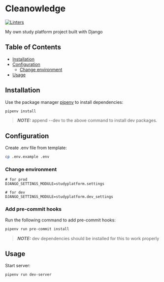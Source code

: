 # Cleanowledge

[![Linters](https://github.com/baclrary/cleanowledge/actions/workflows/linters.yml/badge.svg)](https://github.com/baclrary/cleanowledge/actions/workflows/linters.yml)

My own study platform project built with Django

## Table of Contents
- [Installation](#installation)
- [Configuration](#configuration)
  * [Change environment](#change-environment)
- [Usage](#usage)

## Installation

Use the package manager [pipenv](https://pipenv.pypa.io/en/stable/) to install dependencies:
```bash
pipenv install
```
> **_NOTE:_** append --dev to the above command to install dev packages.

## Configuration

Create .env file from template:
```bash
cp .env.example .env
```

### Change environment

```
# for prod
DJANGO_SETTINGS_MODULE=studyplatform.settings

# for dev
DJANGO_SETTINGS_MODULE=studyplatform.dev_settings
```

### Add pre-commit hooks

Run the following command to add pre-commit hooks:
```bash
pipenv run pre-commit install
```
> **_NOTE:_** dev dependencies should be installed for this to work properly

## Usage

Start server:
```bash
pipenv run dev-server
```
